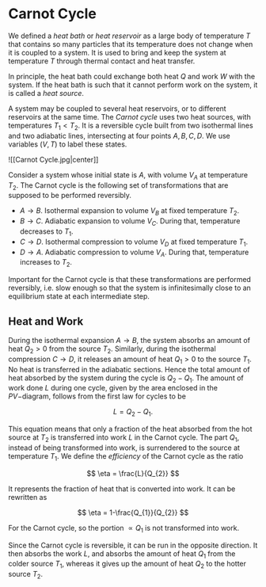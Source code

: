 # Carnot Cycle

We defined a *heat bath* or *heat reservoir* as a large body of temperature $T$ that contains so many particles that its temperature does not change when it is coupled to a system. It is used to bring and keep the system at temperature $T$ through thermal contact and heat transfer.

In principle, the heat bath could exchange both heat $Q$ and work $W$ with the system. If the heat bath is such that it cannot perform work on the system, it is called a *heat source*.

A system may be coupled to several heat reservoirs, or to different reservoirs at the same time. The *Carnot cycle* uses two heat sources, with temperatures $T_{1}< T_{2}$. It is a reversible cycle built from two isothermal lines and two adiabatic lines, intersecting at four points $A, B, C, D$. We use variables $(V, T)$ to label these states.

![[Carnot Cycle.jpg|center]]

Consider a system whose initial state is $A$, with volume $V_{A}$ at temperature $T_{2}$. The Carnot cycle is the following set of transformations that are supposed to be performed reversibly.

- $A \rightarrow B$. Isothermal expansion to volume $V_{B}$ at fixed temperature $T_{2}$.
- $B \rightarrow C$. Adiabatic expansion to volume $V_{C}$. During that, temperature decreases to $T_{1}$.
- $C \rightarrow D$. Isothermal compression to volume $V_{D}$ at fixed temperature $T_{1}$.
- $D \rightarrow A$. Adiabatic compression to volume $V_{A}$. During that, temperature increases to $T_{2}$.

Important for the Carnot cycle is that these transformations are performed reversibly, i.e. slow enough so that the system is infinitesimally close to an equilibrium state at each intermediate step.

## Heat and Work

During the isothermal expansion $A \rightarrow B$, the system absorbs an amount of heat $Q_{2}> 0$ from the source $T_{2}$. Similarly, during the isothermal compression $C \rightarrow D$, it releases an amount of heat $Q_{1}> 0$ to the source $T_{1}$. No heat is transferred in the adiabatic sections. Hence the total amount of heat absorbed by the system during the cycle is $Q_{2}-Q_{1}$. The amount of work done $L$ during one cycle, given by the area enclosed in the $PV-$diagram, follows from the first law for cycles to be

$$
L = Q_{2}-Q_{1}.
$$

This equation means that only a fraction of the heat absorbed from the hot source at $T_{2}$ is transferred into work $L$ in the Carnot cycle. The part $Q_{1}$, instead of being transformed into work, is surrendered to the source at temperature $T_{1}$. We define the *efficiency* of the Carnot cycle as the ratio

$$
\eta = \frac{L}{Q_{2}}
$$

It represents the fraction of heat that is converted into work. It can be rewritten as

$$
\eta = 1-\frac{Q_{1}}{Q_{2}}
$$

For the Carnot cycle, so the portion $\propto Q_{1}$ is not transformed into work.

Since the Carnot cycle is reversible, it can be run in the opposite direction. It then absorbs the work $L$, and absorbs the amount of heat $Q_{1}$ from the colder source $T_{1}$, whereas it gives up the amount of heat $Q_{2}$ to the  hotter source $T_{2}$.